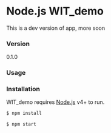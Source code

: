 # Node.js WIT_demo

This is a dev version of app, more soon

### Version

0.1.0

### Usage


### Installation

WIT_demo requires [Node.js](https://nodejs.org/) v4+ to run.

```sh
$ npm install
```

```sh
$ npm start
```